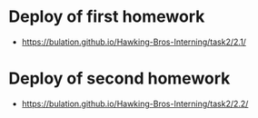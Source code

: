 # Deploy of first homework
- https://bulation.github.io/Hawking-Bros-Interning/task2/2.1/
# Deploy of second homework
- https://bulation.github.io/Hawking-Bros-Interning/task2/2.2/
